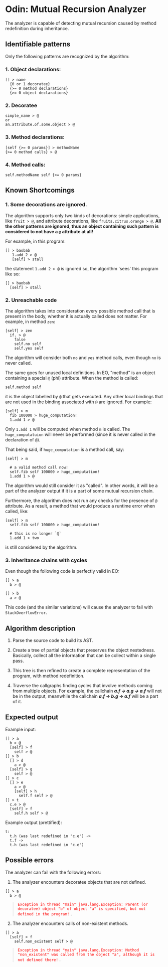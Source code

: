 # Odin: Mutual Recursion Analyzer

The analyzer is capable of detecting mutual recursion caused by method redefinition during inheritance.

## Identifiable patterns
Only the following patterns are recognized by the algorithm:

### 1. Object declarations:
```
[] > name
  {0 or 1 decoratee}
  {>= 0 method declarations}
  {>= 0 object declarations}
```

### 2. Decoratee
```
simple_name > @
or
an.attribute.of.some.object > @
```

### 3. Method declarations:
```
[self {>= 0 params}] > methodName
{>= 0 method calls} > @
```

### 4. Method calls:
```
self.methodName self {>= 0 params}
```



## Known Shortcomings

### 1. Some decorations are ignored.

The algorithm supports only two kinds of decorations: simple applications, like `fruit > @`, and attribute decorations, like `fruits.citrus.orange > @`. **All the other patterns are ignored, thus an object containing such pattern is considered to not have a `@` attribute at all!**

For example, in this program:
```
[] > baobab
   1.add 2 > @
   [self] > stall
```
the statement `1.add 2 > @` is ignored so,
the algorithm 'sees' this program like so:
```
[] > baobab
  [self] > stall
```

### 2. Unreachable code
The algorithm takes into consideration every possible method call that is present in the body, whether it is actually called does not matter. For example, in method `zen`:
```
[self] > zen
  if. > @
    false
    self.no self
    self.yes self
```
The algorithm will consider both `no` and `yes` method calls, even though `no` is never called.

The same goes for unused local definitions. In EO, "method" is an object containing a special `@` (phi) attribute. When the method is called:
```
self.method self
```

it is the object labelled by `@` that gets executed. Any other local bindings that are not used in the binding associated with `@` are ignored. For example:
```
[self] > m
  fib 100000 > huge_computation!
  1.add 1 > @
```

Only `1.add 1` will be computed when method `m` is called. The `huge_computatuion` will never be performed (since it is never called in the declaration of `@`).

That being said, if `huge_computation` is a method call, say:
```
[self] > m

  # a valid method call now!
  self.fib self 100000 > huge_computation!
  1.add 1 > @
```

The algorithm would still consider it as "called". In other words, it will be a part of the  analyzer output if it is a part of some mutual recursion chain.

Furthermore, the algorithm does not run any checks for the presence of `@` attribute. As a result, a method that would produce a runtime error when called, like:

```
[self] > m
  self.fib self 100000 > huge_computation!
  
  # this is no longer `@`
  1.add 1 > two 
```

is still considered by the algorithm.

### 3. Inheritance chains with cycles
Even though the following code is perfectly valid in EO:
```
[] > a
  b > @

[] > b
  a > @
```

This code (and the similar variations) will cause the analyzer to fail with `StackOverflowError`.

## Algorithm description
1. Parse the source code to build its AST.

2. Create a tree of partial objects that preserves the object nestedness. Basically, collect all the information that can be collect within a single pass.

3. This tree is then refined to create a complete representation of the program, with method redefinition.

4. Traverse the callgraphs finding cycles that involve methods coming from multiple objects. For example, the callchain ***a.f -> a.g -> a.f*** will not be in the output, meanwhile the callchain  ***a.f -> b.g -> a.f*** will be a part of it.


## Expected output

Example input:

```
[] > a 
  b > @ 
  [self] > f 
    self > @ 
[] > b 
  [] > d 
    a > @
  [self] > g 
    self > @ 
[] > c 
  [] > e 
    a > @ 
    [self] > h 
      self.f self > @ 
[] > t 
  c.e > @ 
  [self] > f 
    self.h self > @ 
```

Example output (prettified):
```
t: 
  t.h (was last redefined in "c.e") ->
  t.f ->
  t.h (was last redefined in "c.e")

```

## Possible errors
The analyzer can fail with the following errors:

1. The analyzer encounters decoratee objects that are not defined.
```
[] > a
  b > @
```

> <span style="color:red"> `Exception in thread "main" java.lang.Exception: Parent (or decoratee) object "b" of object "a" is specified, but not defined in the program!` </span>.



2. The analyzer encounters calls of non-existent methods.

```
[] > a
  [self] > f
    self.non_existent self > @
```
> <span style="color:red"> `Exception in thread "main" java.lang.Exception: Method "non_existent" was called from the object "a", although it is not defined there!` </span>.